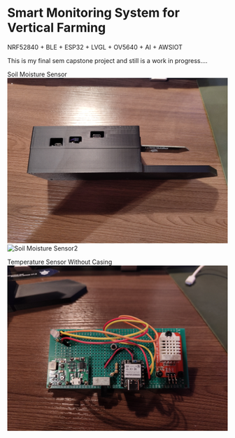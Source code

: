 # Smart Monitoring System for Vertical Farming
 NRF52840 + BLE + ESP32 + LVGL + OV5640 + AI + AWSIOT

This is my final sem capstone project and still is a work in progress....

Soil Moisture Sensor
![Soil Moisture Sensor1](Images/IMG_20241029_202021776.jpg)
![Soil Moisture Sensor2](Images/IMG_20241029_202053556.jpg)

Temperature Sensor Without Casing
![Temperature Sensor1](Images/IMG_20241029_203158953.jpg)
